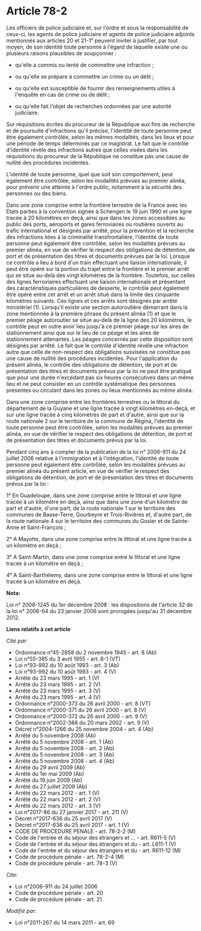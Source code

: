 # Article 78-2

Les officiers de police judiciaire et, sur l'ordre et sous la responsabilité de ceux-ci, les agents de police judiciaire et
agents de police judiciaire adjoints mentionnés aux articles 20 et 21-1° peuvent inviter à justifier, par tout moyen, de son
identité toute personne à l'égard de laquelle existe une ou plusieurs raisons plausibles de soupçonner :

- qu'elle a commis ou tenté de commettre une infraction ;

- ou qu'elle se prépare à commettre un crime ou un délit ;

- ou qu'elle est susceptible de fournir des renseignements utiles à l'enquête en cas de crime ou de délit ;

- ou qu'elle fait l'objet de recherches ordonnées par une autorité judiciaire. 

Sur réquisitions écrites du procureur de la République aux fins de recherche et de poursuite d'infractions qu'il précise,
l'identité de toute personne peut être également contrôlée, selon les mêmes modalités, dans les lieux et pour une période de
temps déterminés par ce magistrat. Le fait que le contrôle d'identité révèle des infractions autres que celles visées dans
les réquisitions du procureur de la République ne constitue pas une cause de nullité des procédures incidentes.

L'identité de toute personne, quel que soit son comportement, peut également être contrôlée, selon les modalités prévues au
premier alinéa, pour prévenir une atteinte à l'ordre public, notamment à la sécurité des personnes ou des biens. 

Dans une zone comprise entre la frontière terrestre de la France avec les Etats parties à la convention signée à Schengen le
19 juin 1990 et une ligne tracée à 20 kilomètres en deçà, ainsi que dans les zones accessibles au public des ports, aéroports
et gares ferroviaires ou routières ouverts au trafic international et désignés par arrêté, pour la prévention et la recherche
des infractions liées à la criminalité transfrontalière, l'identité de toute personne peut également être contrôlée, selon
les modalités prévues au premier alinéa, en vue de vérifier le respect des obligations de détention, de port et de
présentation des titres et documents prévues par la loi. Lorsque ce contrôle a lieu à bord d'un train effectuant une liaison
internationale, il peut être opéré sur la portion du trajet entre la frontière et le premier arrêt qui se situe au-delà des
vingt kilomètres de la frontière. Toutefois, sur celles des lignes ferroviaires effectuant une liaison internationale et
présentant des caractéristiques particulières de desserte, le contrôle peut également être opéré entre cet arrêt et un arrêt
situé dans la limite des cinquante kilomètres suivants. Ces lignes et ces arrêts sont désignés par arrêté ministériel (1).
Lorsqu'il existe une section autoroutière démarrant dans la zone mentionnée à la première phrase du présent alinéa (1) et que
le premier péage autoroutier se situe au-delà de la ligne des 20 kilomètres, le contrôle peut en outre avoir lieu jusqu'à ce
premier péage sur les aires de stationnement ainsi que sur le lieu de ce péage et les aires de stationnement attenantes. Les
péages concernés par cette disposition sont désignés par arrêté. Le fait que le contrôle d'identité révèle une infraction
autre que celle de non-respect des obligations susvisées ne constitue pas une cause de nullité des procédures incidentes.
Pour l'application du présent alinéa, le contrôle des obligations de détention, de port et de présentation des titres et
documents prévus par la loi ne peut être pratiqué que pour une durée n'excédant pas six heures consécutives dans un même lieu
et ne peut consister en un contrôle systématique des personnes présentes ou circulant dans les zones ou lieux mentionnés au
même alinéa. 

Dans une zone comprise entre les frontières terrestres ou le littoral du département de la Guyane et une ligne tracée à vingt
kilomètres en-deçà, et sur une ligne tracée à cinq kilomètres de part et d'autre, ainsi que sur la route nationale 2 sur le
territoire de la commune de Régina, l'identité de toute personne peut être contrôlée, selon les modalités prévues au premier
alinéa, en vue de vérifier le respect des obligations de détention, de port et de présentation des titres et documents prévus
par la loi. 

Pendant cinq ans à compter de la publication de la loi n° 2006-911 du 24 juillet 2006 relative à l'immigration et à
l'intégration, l'identité de toute personne peut également être contrôlée, selon les modalités prévues au premier alinéa du
présent article, en vue de vérifier le respect des obligations de détention, de port et de présentation des titres et
documents prévus par la loi : 

1° En Guadeloupe, dans une zone comprise entre le littoral et une ligne tracée à un kilomètre en deçà, ainsi que dans une
zone d'un kilomètre de part et d'autre, d'une part, de la route nationale 1 sur le territoire des communes de Basse-Terre,
Gourbeyre et Trois-Rivières et, d'autre part, de la route nationale 4 sur le territoire des communes du Gosier et de Sainte-
Anne et Saint-François ; 

2° A Mayotte, dans une zone comprise entre le littoral et une ligne tracée à un kilomètre en deçà ; 

3° A Saint-Martin, dans une zone comprise entre le littoral et une ligne tracée à un kilomètre en deçà ; 

4° A Saint-Barthélemy, dans une zone comprise entre le littoral et une ligne tracée à un kilomètre en deçà.

**Nota:**

Loi n° 2008-1245 du 1er décembre 2008 : les dispositions de l'article 32 de la loi n° 2006-64 du 23 janvier 2006 sont
prorogées jusqu'au 31 décembre 2012.

**Liens relatifs à cet article**

_Cité par_:

  - Ordonnance n°45-2658 du 2 novembre 1945 - art. 8 (Ab)
  - Loi n°55-385 du 3 avril 1955 - art. 8-1 (VT)
  - Loi n°93-992 du 10 août 1993 - art. 3 (Ab)
  - Loi n°93-992 du 10 août 1993 - art. 4 (V)
  - Arrêté du 23 mars 1995 - art. 1 (V)
  - Arrêté du 23 mars 1995 - art. 2 (V)
  - Arrêté du 23 mars 1995 - art. 3 (V)
  - Arrêté du 23 mars 1995 - art. 4 (V)
  - Ordonnance n°2000-373 du 26 avril 2000 - art. 8 (VT)
  - Ordonnance n°2000-371 du 26 avril 2000 - art. 8 (V)
  - Ordonnance n°2000-372 du 26 avril 2000 - art. 9 (V)
  - Ordonnance n°2002-388 du 20 mars 2002 - art. 9 (V)
  - Décret n°2004-1266 du 25 novembre 2004 - art. 4 (Ab)
  - Arrêté du 5 novembre 2008 (Ab)
  - Arrêté du 5 novembre 2008 - art. 1 (Ab)
  - Arrêté du 5 novembre 2008 - art. 2 (Ab)
  - Arrêté du 5 novembre 2008 - art. 3 (Ab)
  - Arrêté du 5 novembre 2008 - art. 4 (Ab)
  - Arrêté du 29 avril 2009 (Ab)
  - Arrêté du 1er mai 2009 (Ab)
  - Arrêté du 19 juin 2009 (Ab)
  - Arrêté du 27 juillet 2009 (Ab)
  - Arrêté du 22 mars 2012 - art. 1 (V)
  - Arrêté du 22 mars 2012 - art. 2 (V)
  - Arrêté du 22 mars 2012 - art. 3 (V)
  - Loi n°2017-86 du 27 janvier 2017 - art. 211 (V)
  - Décret n°2017-636 du 25 avril 2017 (V)
  - Décret n°2017-636 du 25 avril 2017 - art. 1 (V)
  - CODE DE PROCEDURE PENALE - art. 78-2-2 (M)
  - Code de l'entrée et du séjour des étrangers et ... - art. R611-5 (V)
  - Code de l'entrée et du séjour des étrangers et du  - art. L611-1 (V)
  - Code de l'entrée et du séjour des étrangers et du  - art. R611-12 (M)
  - Code de procédure pénale - art. 78-2-4 (M)
  - Code de procédure pénale - art. 78-3 (V)

_Cite_:

  - Loi n°2006-911 du 24 juillet 2006
  - Code de procédure pénale - art. 20
  - Code de procédure pénale - art. 21

_Modifié par_:

  - Loi n°2011-267 du 14 mars 2011 - art. 69
